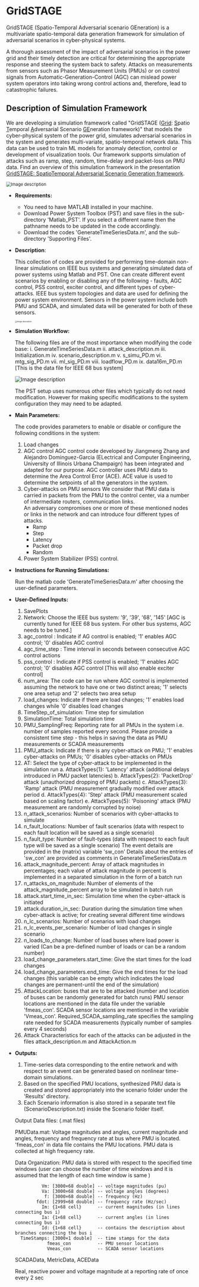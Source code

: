 # GridSTAGE 

GridSTAGE (Spatio-Temporal Adversarial scenario GEneration) is a multivariate spatio-temporal data generation framework for simulation of adversarial scenarios in cyber-physical systems.

A thorough assessment of the impact of adversarial scenarios in the power grid and  their timely detection are critical for determining the appropriate response and steering the system back to safety.  Attacks on measurements from sensors such as Phasor Measurement Units (PMUs) or on control signals from  Automatic-Generation-Control (AGC) can mislead power system operators into taking wrong control actions and, therefore, lead to catastrophic failures.  

## **Description of Simulation Framework**

We are developing a simulation framework called "GridSTAGE (<u>Grid</u>: <u>S</u>patio <u>T</u>emporal <u>A</u>dversarial Scenario <u>GE</u>neration framework)" that models the cyber-physical system of the power grid, simulates adversarial scenarios in the system and generates multi-variate, spatio-temporal network data.  This data can be used to train ML models for anomaly detection, control or development of visualization tools.  Our framework supports simulation of attacks such as ramp, step, random, time-delay and packet-loss on PMU data.  Find an overview of this simulation framework in the presentation [GridSTAGE: SpatioTemporal Adversarial Scenario Generation framework](docs/Powerdrone_eML_2020Apr_v1.pdf).

<img src="images/powerdrone-intro.png" alt="Image description" style="zoom:80%;" />

* **Requirements:**

  * You need to have MATLAB installed in your machine.
  * Download Power System Toolbox (PST) and save files in the sub-directory 'Matlab_PST'. If you select a different name then the pathname needs to be updated in the code accordingly.
  * Download the codes 'GenerateTimeSeriesData.m', and the sub-directory 'Supporting Files'.

* **Description**:

  This collection of codes are provided for performing time-domain non-linear simulations on IEEE bus systems and generating simulated data of power systems using Matlab and PST. One can create different event scenarios by enabling or disabling any of the following - faults, AGC control, PSS control, exciter control, and different types of cyber-attacks. IEEE bus system topologies and data are used for defining the power system environment. Sensors in the power system include both PMU and SCADA, and simulated data will be generated for both of these sensors.

  <img src="images/DataGeneration.PNG" alt="Image description" style="zoom: 33%;" />

* **Simulation Workflow:**

  The following files are of the most importance when modifying the code base:
  i.    GenerateTimeSeriesData.m
  ii.   attack_description.m
  iii.  Initialization.m
  iv.   scenario_description.m
  v.    s_simu_PD.m
  vi.   mtg_sig_PD.m
  vii.  ml_sig_PD.m
  viii. loadflow_PD.m
  ix.   data16m_PD.m [This is the data file for IEEE 68 bus system]

  ![Image description](images/CodeWorkflow.PNG)

  The PST setup uses numerous other files which typically do not need modification. However for making specific modifications to the system configuration they may need to be adapted.

* **Main Parameters:**

  The code provides parameters to enable or disable or configure the following conditions in the system:

  1. Load changes
  2. AGC control
     AGC control code developed by Jiangmeng Zhang and Alejandro Dominguez-Garcia (ELectrical and Computer Engineering, University of Illinois Urbana Champaign) has been integrated and adapted for our purpose.
     AGC controller uses PMU data to determine the Area Control Error (ACE). 
     ACE value is used to determine the setpoints of all the generators in the system.
  3. Cyber-attacks on PMU sensors
     We consider that PMU data is carried in packets from the PMU  to  the  control  center,  via  a  number  of  intermediate routers,  communication  links.  
     An  adversary  compromises  one  or  more  of  these mentioned  nodes  or  links  in  the  network  and  can introduce four different types of attacks.
     - Ramp
     - Step
     - Latency
     - Packet drop
     - Random
  4. Power System Stabilizer (PSS) control. 

* **Instructions for Running Simulations:**

  Run the matlab code 'GenerateTimeSeriesData.m' after choosing the user-defined parameters. 

* **User-Defined Inputs:**

  1. SavePlots
  2. Network: Choose the IEEE bus system: '9', '39', '68', '145' [AGC is currently tuned for IEEE 68 bus system. For other bus systems, AGC needs to be tuned.]
  3. agc_control : Indicate if AG control is enabled; '1' enables AGC control; '0' disables AGC control
  4. agc_time_step : Time interval in seconds between consecutive AGC control actions
  5. pss_control : Indicate if PSS control is enabled; '1' enables AGC control; '0' disables AGC control [This will also enable exciter control]
  6. num_area: The code can be run where AGC control is implemented assuming the network to have one or two distinct areas; '1' selects one area setup and '2' selects two area setup
  7. load_changes: Indicate if there are load changes; '1' enables load changes while '0' disables load changes
  8. TimeStep_of_simulation: Time step for simulation
  9. SimulationTime: Total simulation time 
  10. PMU_SamplingFreq: Reporting rate for all PMUs in the system i.e. number of samples reported every second.
      Please provide a consistent time step - this helps in saving the data as PMU measurements or SCADA measurements 
  11. PMU_attack: Indicate if there is any cyber-attack on PMU; '1' enables cyber-attacks on PMUs; '0' disables cyber-attacks on PMUs
  12. AT: Select the type of cyber-attack to be implemented in the simulation run
       a. AttackTypes{1}: 'Latency' attack (additional delays introduced  in PMU packet latencies)
       b. AttackTypes{2}: 'PacketDrop' attack (unauthorized  dropping  of  PMU packets)
       c. AttackTypes{3}: 'Ramp' attack (PMU measurement gradually modified over attack period
       d. AttackTypes{4}: 'Step' attack (PMU measurement scaled based on scaling factor)
       e. AttackTypes{5}: 'Poisoning' attack (PMU measurement are randomly corrupted by noise)
  13. n_attack_scenarios: Number of scenarios with cyber-attacks to simulate
  14. n_fault_locations: Number of fault scenarios (data with respect to each fault location will be saved as a single scenario)
  15. n_fault_type: Number of fault-types (data with respect to each fault type will be saved as a single scenario)
      The event details are provided in the (matrix) variable 'sw_con' Details about the entries of 'sw_con' are provided as comments in GenerateTimeSeriesData.m
   16. attack_magnitude_percent: Array of attack magnitudes in percentages; each value of attack magnitude in percent is implemented in a separated simulation in the form of a batch run 
   17. n_attacks_on_magnitude: Number of elements of the attack_magnitude_percent array to be simulated in batch run
   18. attack.start_time_in_sec: Simulation time when the cyber-attack is initiated
   19. attack.duration_in_sec: Duration during the simulation time when cyber-attack is active; for creating several different time windows  
   20. n_lc_scenarios: Number of scenarios with load changes 
   21. n_lc_events_per_scenario: Number of load changes in single scenario 
   22. n_loads_to_change: Number of load buses where load power is varied (Can be a pre-defined number of loads or can be a random number)
   23. load_change_parameters.start_time: Give the start times for the load changes
   24. load_change_parameters.end_time: Give the end times for the load changes (this variable can be empty which indicates the load changes are permanent-until the end of the simulation)
   25. AttackLocation: buses that are to be attacked (number and location of buses can be randomly generated for batch runs) 
      PMU sensor locations are mentioned in the data file under the variable 'fmeas_con'.
      SCADA sensor locations are mentioned in the variable 'Vmeas_con'. Required_SCADA_sampling_rate specifies the sampling rate needed for SCADA measurements (typically number of samples every 4 seconds)  
   26. Attack Characteristics for each of the attacks can be adjusted in the files attack_description.m and AttackAction.m

* **Outputs:**

  1. Time-series data corresponding to the entire network and with respect to an event can be generated based on nonlinear time-domain simulations. 
  2. Based on the specified PMU locations, synthesized PMU data is created and stored appropriately into the scenario folder under the 'Results' directory. 
  3. Each Scenario information is also stored in a separate text file (ScenarioDescription.txt) inside the Scenario folder itself. 

  Output Data files: (.mat files)
  
  PMUData.mat:
  Voltage magnitudes and angles, current magnitude and angles, frequency and frequency rate at bus where PMU is located. 
  'fmeas_con' in data file contains the PMU locations. PMU data is collected at high frequency rate. 

  Data Organization: PMU data is stored with respect to the specified time windows (user can choose the number of time windows and it is assumed that the length of each time window is same ) 

  ```
            Vm: [3000×68 double] -- voltage magnitudes (pu)
            Va: [3000×68 double] -- voltage angles (degrees)
             f: [3000×68 double] -- frequency (Hz)
          fdot: [2999×68 double] -- frequency rate (Hz/sec)
            Im: {1×68 cell}      -- current magnitudes (in lines connecting bus i)
            Ia: {1×68 cell}      -- current angles (in lines connecting bus i)
            Id: {1×68 cell}      -- contains the description about branches connecting the bus i
    TimeStamps: [3000×1 double]  -- time stamps for the data 
              fmeas_con          -- PMU sensor locations  
              Vmeas_con          -- SCADA sensor locations    
  ```

   SCADAData, MetricData, ACEData

  Real, reactive power and voltage magnitude at a reporting rate of once every 2 sec

